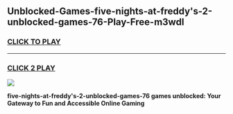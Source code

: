 
## Unblocked-Games-five-nights-at-freddy's-2-unblocked-games-76-Play-Free-m3wdl
<h3>
<a href="https://premium76.site?title=five-nights-at-freddy's-2-unblocked-games-76&ref=23A">CLICK TO PLAY</a></h3>
<hr>

<h3>
<a href="https://premium76.site?title=five-nights-at-freddy's-2-unblocked-games-76&ref=23A">CLICK 2 PLAY</a>
  
</h3>

<a href="https://premium76.site?title=five-nights-at-freddy's-2-unblocked-games-76&ref=23A"><img src="https://clearcache.store/games.png"></a>


**five-nights-at-freddy's-2-unblocked-games-76 games unblocked: Your Gateway to Fun and Accessible Online Gaming**
